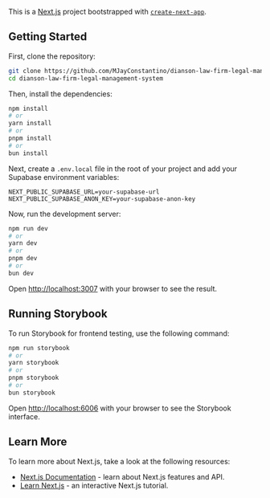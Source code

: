 This is a [Next.js](https://nextjs.org) project bootstrapped with [`create-next-app`](https://nextjs.org/docs/app/api-reference/cli/create-next-app).

## Getting Started

First, clone the repository:

```bash
git clone https://github.com/MJayConstantino/dianson-law-firm-legal-management-system.git
cd dianson-law-firm-legal-management-system
```

Then, install the dependencies:

```bash
npm install
# or
yarn install
# or
pnpm install
# or
bun install
```

Next, create a `.env.local` file in the root of your project and add your Supabase environment variables:

```env
NEXT_PUBLIC_SUPABASE_URL=your-supabase-url
NEXT_PUBLIC_SUPABASE_ANON_KEY=your-supabase-anon-key
```

Now, run the development server:

```bash
npm run dev
# or
yarn dev
# or
pnpm dev
# or
bun dev
```

Open [http://localhost:3007](http://localhost:3007) with your browser to see the result.

## Running Storybook

To run Storybook for frontend testing, use the following command:

```bash
npm run storybook
# or
yarn storybook
# or
pnpm storybook
# or
bun storybook
```

Open [http://localhost:6006](http://localhost:6006) with your browser to see the Storybook interface.

## Learn More

To learn more about Next.js, take a look at the following resources:

- [Next.js Documentation](https://nextjs.org/docs) - learn about Next.js features and API.
- [Learn Next.js](https://nextjs.org/learn) - an interactive Next.js tutorial.
